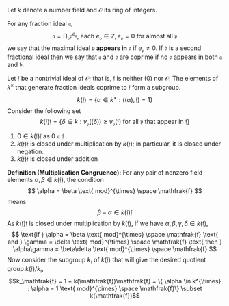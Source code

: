 Let $k$ denote a number field and $\mathcal{O}$ its ring of integers.

For any fraction ideal $\mathfrak{a}$, $$\mathfrak{a} = \prod_\mathfrak{p}\mathfrak{p}^{e_{\mathfrak{p}}} \text{, each } e_\mathfrak{p} \in \mathbb{Z}, e_\mathfrak{p} = 0 \text{ for almost all } \mathfrak{p}$$
we say that the maximal ideal $\mathfrak{p}$ **appears in** $\mathfrak{a}$ if $e_\mathfrak{p} \neq 0$. If $\mathfrak{b}$ is a second fractional ideal then we say that $\mathfrak{a}$ and $\mathfrak{b}$ are coprime if no $\mathfrak{p}$ appears in both $\mathfrak{a}$ and $\mathfrak{b}$. 

Let $\mathfrak{f}$ be a nontrivial ideal of $\mathcal{O}$; that is, $\mathfrak{f}$ is neither $(0)$ nor $\mathcal{O}$. The elements of $k^{\times}$ that generate fraction ideals coprime to $\mathfrak{f}$ form a subgroup. $$k(\mathfrak{f}) = \{\alpha \in k^{\times}:((\alpha), \mathfrak{f}) = 1\}$$
Consider the following set $$k(\mathfrak{f})\mathfrak{f} = \{
		\delta \in k : v_\mathfrak{p}((\delta)) \geq v_\mathfrak{p}(\mathfrak{f}) \text{ for all } \mathfrak{p} \text{ that appear in } \mathfrak{f}
\}$$
1. $0 \in k(\mathfrak{f})\mathfrak{f}$ as $0 \in \mathfrak{f}$
2. $k(\mathfrak{f})\mathfrak{f}$ is closed under multiplication by $k(\mathfrak{f})$; in particular, it is closed under negation.
3. $k(\mathfrak{f})\mathfrak{f}$ is closed under addition

**Definition (Multiplication Congruence):** For any pair of nonzero field elements $\alpha, \beta \in k(\mathfrak{f})$, the condition $$
\alpha = \beta \text{ mod}^{\times} \space \mathfrak{f}
$$means 
$$
\beta - \alpha \in k(\mathfrak{f})\mathfrak{f}
$$
As $k(\mathfrak{f})\mathfrak{f}$ is closed under multiplication by $k(\mathfrak{f})$, if we have $\alpha, \beta, \gamma, \delta \in k(\mathfrak{f})$, $$
\text{if } \alpha = \beta \text{ mod}^{\times} \space \mathfrak{f} \text{ and } \gamma = \delta \text{ mod}^{\times} \space \mathfrak{f} \text{ then } \alpha\gamma = \beta\delta \text{ mod}^{\times} \space \mathfrak{f}
$$
Now consider the subgroup $k_\mathfrak{f}$ of $k(\mathfrak{f})$ that will give the desired quotient group $k(\mathfrak{f})/k_\mathfrak{f}$,$$k_\mathfrak{f} = 1 + k(\mathfrak{f})\mathfrak{f} = \{ \alpha \in k^{\times} : \alpha = 1 \text{ mod}^{\times} \space \mathfrak{f}\} \subset k(\mathfrak{f})$$